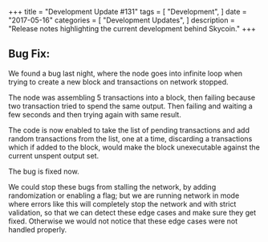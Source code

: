 +++
title = "Development Update #131"
tags = [
    "Development",
]
date = "2017-05-16"
categories = [
    "Development Updates",
]
description = "Release notes highlighting the current development behind Skycoin."
+++
## Bug Fix:

We found a bug last night, where the node goes into infinite loop when trying to create a new block and transactions on network stopped.

The node was assembling 5 transactions into a block, then failing because two transaction tried to spend the same output. Then failing and waiting a few seconds and then trying again with same result.

The code is now enabled to take the list of pending transactions and add random transactions from the list, one at a time, discarding a transactions which if added to the block, would make the block unexecutable against the current unspent output set.

The bug is fixed now.

We could stop these bugs from stalling the network, by adding randomization or enabling a flag; but we are running network in mode where errors like this will completely stop the network and with strict validation, so that we can detect these edge cases and make sure they get fixed. Otherwise we would not notice that these edge cases were not handled properly.
